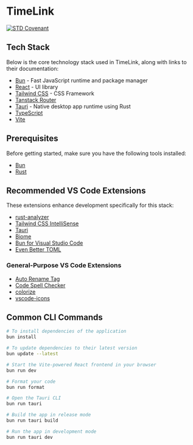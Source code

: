 # TimeLink

[![STD Covenant](https://img.shields.io/badge/STD_COVENANT-Codex-green?style=flat&logo=github)](https://github.com/janustack/.github/blob/main/CODEX.md)

## Tech Stack

Below is the core technology stack used in TimeLink, along with links to their documentation:

- [Bun](https://bun.sh/docs) - Fast JavaScript runtime and package manager
- [React](https://react.dev/) - UI library
- [Tailwind CSS](https://tailwindcss.com/docs/installation/using-vite) - CSS Framework
- [Tanstack Router](https://tanstack.com/router/latest/docs/framework/react/overview)
- [Tauri](https://tauri.app/start/) - Native desktop app runtime using Rust
- [TypeScript](https://www.typescriptlang.org/docs/)
- [Vite](https://vite.dev/guide/)

## Prerequisites

Before getting started, make sure you have the following tools installed:

- [Bun](https://bun.sh/docs/installation)
- [Rust](https://www.rust-lang.org/tools/install)

## Recommended VS Code Extensions

These extensions enhance development specifically for this stack:

- [rust-analyzer](https://marketplace.visualstudio.com/items?itemName=rust-lang.rust-analyzer)
- [Tailwind CSS IntelliSense](https://marketplace.visualstudio.com/items?itemName=bradlc.vscode-tailwindcss)
- [Tauri](https://marketplace.visualstudio.com/items?itemName=tauri-apps.tauri-vscode)
- [Biome](https://marketplace.visualstudio.com/items?itemName=biomejs.biome)
- [Bun for Visual Studio Code](https://marketplace.visualstudio.com/items?itemName=oven.bun-vscode)
- [Even Better TOML](https://marketplace.visualstudio.com/items?itemName=tamasfe.even-better-toml)

### General-Purpose VS Code Extensions

- [Auto Rename Tag](https://marketplace.visualstudio.com/items?itemName=formulahendry.auto-rename-tag)
- [Code Spell Checker](https://marketplace.visualstudio.com/items?itemName=streetsidesoftware.code-spell-checker)
- [colorize](https://marketplace.visualstudio.com/items?itemName=kamikillerto.vscode-colorize)
- [vscode-icons](https://marketplace.visualstudio.com/items?itemName=vscode-icons-team.vscode-icons)

## Common CLI Commands

```bash
# To install dependencies of the application
bun install

# To update dependencies to their latest version
bun update --latest

# Start the Vite-powered React frontend in your browser
bun run dev

# Format your code
bun run format

# Open the Tauri CLI
bun run tauri

# Build the app in release mode
bun run tauri build

# Run the app in development mode
bun run tauri dev
```